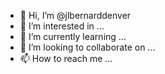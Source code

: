 - 👋 Hi, I’m @jlbernarddenver
- 👀 I’m interested in ...
- 🌱 I’m currently learning ...
- 💞️ I’m looking to collaborate on ...
- 📫 How to reach me ...

<!---
jlbernarddenver/jlbernarddenver is a ✨ special ✨ repository because its `README.md` (this file) appears on your GitHub profile.
You can click the Preview link to take a look at your changes.
--->

